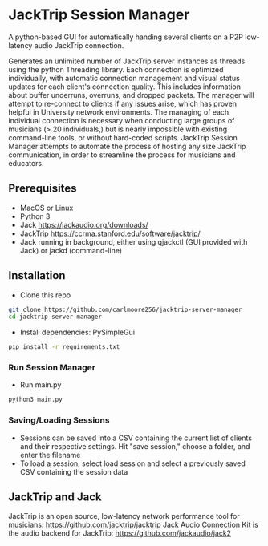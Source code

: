 # JackTrip Session Manager

A python-based GUI for automatically handing several clients on a P2P low-latency audio JackTrip connection.

Generates an unlimited number of JackTrip server instances as threads using the python Threading library. Each connection is optimized individually, with automatic connection management and visual status updates for each client's connection quality. This includes information about buffer underruns, overruns, and dropped packets. The manager will attempt to re-connect to clients if any issues arise, which has proven helpful in University network environments. The managing of each individual connection is necessary when conducting large groups of musicians (> 20 individuals,) but is nearly impossible with existing command-line tools, or without hard-coded scripts. JackTrip Session Manager attempts to automate the process of hosting any size JackTrip communication, in order to streamline the process for musicians and educators. 

## Prerequisites ##
- MacOS or Linux
- Python 3
- Jack https://jackaudio.org/downloads/
- JackTrip https://ccrma.stanford.edu/software/jacktrip/
- Jack running in background, either using qjackctl (GUI provided with Jack) or jackd (command-line)

## Installation ##

- Clone this repo
```bash
git clone https://github.com/carlmoore256/jacktrip-server-manager
cd jacktrip-server-manager
```

- Install dependencies: PySimpleGui
```bash
pip install -r requirements.txt
```

### Run Session Manager
- Run main.py
```bash
python3 main.py
```

### Saving/Loading Sessions
- Sessions can be saved into a CSV containing the current list of clients and their respective settings. Hit "save session," choose a folder, and enter the filename
- To load a session, select load session and select a previously saved CSV containing the session data

## JackTrip and Jack
JackTrip is an open source, low-latency network performance tool for musicians: https://github.com/jacktrip/jacktrip
Jack Audio Connection Kit is the audio backend for JackTrip: https://github.com/jackaudio/jack2
